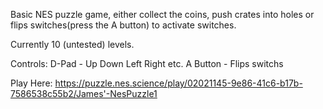 Basic NES puzzle game, either collect the coins, push crates into holes or flips switches(press the A button) to activate switches.

Currently 10 (untested) levels.

Controls:
D-Pad - Up Down Left Right etc.
A Button - Flips switchs

Play Here:
https://puzzle.nes.science/play/02021145-9e86-41c6-b17b-7586538c55b2/James'-NesPuzzle1
